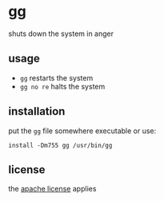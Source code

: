 # gg

shuts down the system in anger

## usage

  - `gg` restarts the system
  - `gg no re` halts the system

## installation

put the `gg` file somewhere executable or use:

    install -Dm755 gg /usr/bin/gg

## license

the [apache license](https://www.apache.org/licenses/LICENSE-2.0.txt) applies
